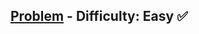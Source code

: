 [Problem](https://www.hackerrank.com/challenges/30-scope/problem) - Difficulty: Easy :white_check_mark:
---

